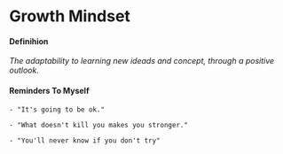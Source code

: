 # Growth Mindset

#### Definihion
    
*The adaptability to learning new ideads and concept, through a positive outlook.*  

#### Reminders To Myself

    - "It's going to be ok."

    - "What doesn't kill you makes you stronger."

    - "You'll never know if you don't try"
